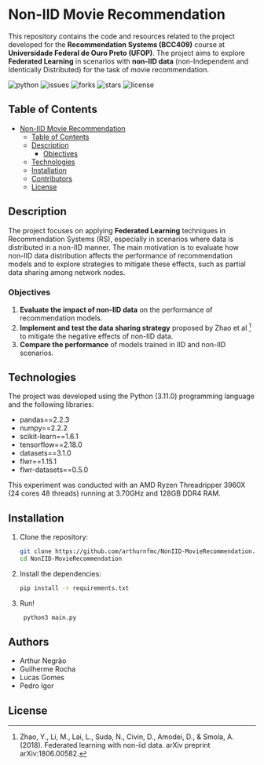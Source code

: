 # Non-IID Movie Recommendation

This repository contains the code and resources related to the project developed for the **Recommendation Systems (BCC409)** course at **Universidade Federal de Ouro Preto (UFOP)**. The project aims to explore **Federated Learning** in scenarios with **non-IID data** (non-Independent and Identically Distributed) for the task of movie recommendation.

![python](https://img.shields.io/badge/python-3.11.0-f7ca54?style=for-the-badge&logo=python)
![issues](https://img.shields.io/github/issues/arthurnfmc/RecomendacaoDeFilmesNaoIID?style=for-the-badge)
![forks](https://img.shields.io/github/forks/arthurnfmc/RecomendacaoDeFilmesNaoIID?style=for-the-badge)
![stars](https://img.shields.io/github/stars/arthurnfmc/RecomendacaoDeFilmesNaoIID?style=for-the-badge)
![license](https://img.shields.io/github/license/arthurnfmc/RecomendacaoDeFilmesNaoIID?style=for-the-badge)

## Table of Contents

- [Non-IID Movie Recommendation](#non-iid-movie-recommendation)
  - [Table of Contents](#table-of-contents)
  - [Description](#description)
    - [Objectives](#objectives)
  - [Technologies](#technologies)
  - [Installation](#installation)
  - [Contributors](#contributors)
  - [License](#license)

## Description

The project focuses on applying **Federated Learning** techniques in Recommendation Systems (RS), especially in scenarios where data is distributed in a non-IID manner. The main motivation is to evaluate how non-IID data distribution affects the performance of recommendation models and to explore strategies to mitigate these effects, such as partial data sharing among network nodes.

### Objectives

1. **Evaluate the impact of non-IID data** on the performance of recommendation models.
2. **Implement and test the data sharing strategy** proposed by Zhao et al [^1] to mitigate the negative effects of non-IID data.
   [^1]: Zhao, Y., Li, M., Lai, L., Suda, N., Civin, D., Amodei, D., & Smola, A. (2018). Federated learning with non-iid data. arXiv preprint arXiv:1806.00582.
3. **Compare the performance** of models trained in IID and non-IID scenarios.

## Technologies

The project was developed using the Python (3.11.0) programming language and the following libraries:

- pandas==2.2.3
- numpy==2.2.2
- scikit-learn==1.6.1
- tensorflow==2.18.0
- datasets==3.1.0
- flwr==1.15.1
- flwr-datasets==0.5.0

This experiment was conducted with an AMD Ryzen Threadripper 3960X (24 cores 48 threads) running at 3.70GHz and 128GB DDR4 RAM.

## Installation

1. Clone the repository:

    ```bash
    git clone https://github.com/arthurnfmc/NonIID-MovieRecommendation.git
    cd NonIID-MovieRecommendation
    ```

2. Install the dependencies:

    ```bash
    pip install -r requirements.txt
    ```
    
3. Run!

   ```bash
    python3 main.py
    ```
   
## Authors

- Arthur Negrão
- Guilherme Rocha
- Lucas Gomes
- Pedro Igor

## License
